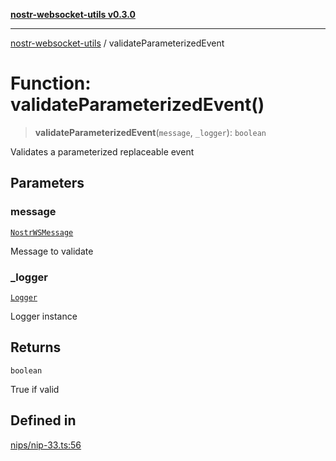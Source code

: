 [**nostr-websocket-utils v0.3.0**](../README.md)

***

[nostr-websocket-utils](../globals.md) / validateParameterizedEvent

# Function: validateParameterizedEvent()

> **validateParameterizedEvent**(`message`, `_logger`): `boolean`

Validates a parameterized replaceable event

## Parameters

### message

[`NostrWSMessage`](../interfaces/NostrWSMessage.md)

Message to validate

### \_logger

[`Logger`](../type-aliases/Logger.md)

Logger instance

## Returns

`boolean`

True if valid

## Defined in

[nips/nip-33.ts:56](https://github.com/HumanjavaEnterprises/nostr-websocket-utils/blob/main/src/nips/nip-33.ts#L56)
